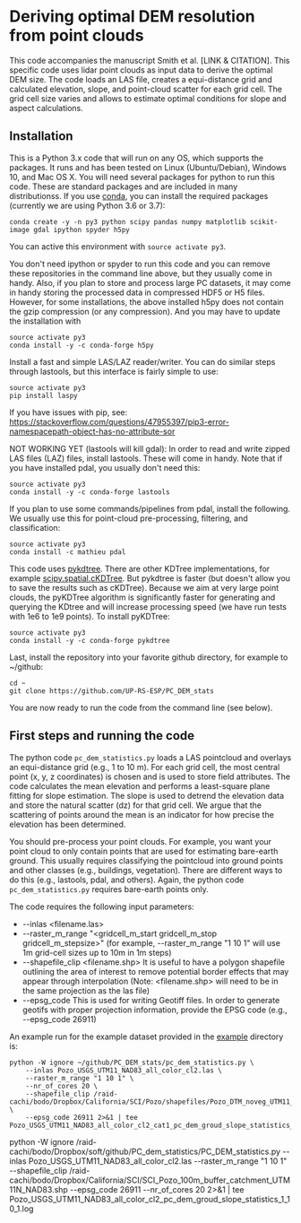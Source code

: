 # Deriving optimal DEM resolution from point clouds
This code accompanies the manuscript Smith et al. [LINK & CITATION]. This specific code uses lidar point clouds as input data to derive the optimal DEM size. The code loads an LAS file, creates a equi-distance grid and calculated elevation, slope, and point-cloud scatter for each grid cell. The grid cell size varies and allows to estimate optimal conditions for slope and aspect calculations. 

## Installation
This is a Python 3.x code that will run on any OS, which supports the packages. It runs and has been tested on Linux (Ubuntu/Debian), Windows 10, and Mac OS X. You will need several packages for python to run this code. These are standard packages and are included in many distributionss. If you use [conda](https://conda.io/docs/index.html), you can install the required packages (currently we are using Python 3.6 or 3.7):
```
conda create -y -n py3 python scipy pandas numpy matplotlib scikit-image gdal ipython spyder h5py
```

You can active this environment with `source activate py3`.

You don't need ipython or spyder to run this code and you can remove these repositories in the command line above, but they usually come in handy. Also, if you plan to store and process large PC datasets, it may come in handy storing the processed data in compressed HDF5 or H5 files. However, for some installations, the above installed h5py does not contain the gzip compression (or any compression). And you may have to update the installation with 
```
source activate py3
conda install -y -c conda-forge h5py
```


Install a fast and simple LAS/LAZ reader/writer. You can do similar steps through lastools, but this interface is fairly simple to use:
```
source activate py3
pip install laspy
```
If you have issues with pip, see: https://stackoverflow.com/questions/47955397/pip3-error-namespacepath-object-has-no-attribute-sor


NOT WORKING YET (lastools will kill gdal): In order to read and write zipped LAS files (LAZ) files, install lastools. These will come in handy. Note that if you have installed pdal, you usually don't need this:
```
source activate py3
conda install -y -c conda-forge lastools
```

If you plan to use some commands/pipelines from pdal, install the following. We usually use this for point-cloud pre-processing, filtering, and classification:
```
source activate py3
conda install -c mathieu pdal 
```


This code uses [pykdtree](https://github.com/storpipfugl/pykdtree). There are other KDTree implementations, for example [scipy.spatial.cKDTree](https://docs.scipy.org/doc/scipy-0.19.1/reference/generated/scipy.spatial.cKDTree.html). But pykdtree is faster (but doesn't allow you to save the results such as cKDTree). Because we aim at very large point clouds, the pyKDTree algorithm is significantly faster for generating and querying the KDtree and will increase processing speed (we have run tests with 1e6 to 1e9 points). To install pyKDTree:
```
source activate py3
conda install -y -c conda-forge pykdtree

```

Last, install the repository into your favorite github directory, for example to ~/github:
```
cd ~
git clone https://github.com/UP-RS-ESP/PC_DEM_stats

```
You are now ready to run the code from the command line (see below).

## First steps and running the code
The python code `pc_dem_statistics.py` loads a LAS pointcloud and overlays an equi-distance grid (e.g., 1 to 10 m). For each grid cell, the most central point (x, y, z coordinates) is chosen and is used to store field attributes. The code calculates the mean elevation and performs a least-square plane fitting for slope estimation. The slope is used to detrend the elevation data and store the natural scatter (dz) for that grid cell. We argue that the scattering of points around the mean is an indicator for how precise the elevation has been determined.

You should pre-process your point clouds. For example, you want your point cloud to only contain points that are used for estimating bare-earth ground. This usually requires classifying the pointcloud into ground points and other classes (e.g., buildings, vegetation). There are different ways to do this (e.g., lastools, pdal, and others). Again, the python code `pc_dem_statistics.py` requires bare-earth points only.

The code requires the following input parameters:
- --inlas <filename.las>
- --raster_m_range "<gridcell_m_start gridcell_m_stop gridcell_m_stepsize>"     (for example, --raster_m_range "1 10 1" will use 1m grid-cell sizes up to 10m in 1m steps)
- --shapefile_clip <filename.shp>       It is useful to have a polygon shapefile outlining the area of interest to remove potential border effects that may appear through interpolation (Note: <filename.shp> will need to be in the same projection as the las file)
- --epsg_code <EPSG-CODE>       This is used for writing Geotiff files. In order to generate geotifs with proper projection information, provide the EPSG code (e.g., --epsg_code 26911)

An example run for the example dataset provided in the [example](example) directory is:
```
python -W ignore ~/github/PC_DEM_stats/pc_dem_statistics.py \
    --inlas Pozo_USGS_UTM11_NAD83_all_color_cl2.las \
    --raster_m_range "1 10 1" \
    --nr_of_cores 20 \
    --shapefile_clip /raid-cachi/bodo/Dropbox/California/SCI/Pozo/shapefiles/Pozo_DTM_noveg_UTM11_NAD83_cat1_b50m.shp \
    --epsg_code 26911 2>&1 | tee Pozo_USGS_UTM11_NAD83_all_color_cl2_cat1_pc_dem_groud_slope_statistics_1_10_1.log
```

python -W ignore /raid-cachi/bodo/Dropbox/soft/github/PC_dem_statistics/PC_DEM_statistics.py --inlas Pozo_USGS_UTM11_NAD83_all_color_cl2.las     --raster_m_range "1 10 1"     --shapefile_clip /raid-cachi/bodo/Dropbox/California/SCI/SCI_Pozo_100m_buffer_catchment_UTM11N_NAD83.shp     --epsg_code 26911 --nr_of_cores 20 2>&1 | tee Pozo_USGS_UTM11_NAD83_all_color_cl2_pc_dem_groud_slope_statistics_1_10_1.log
